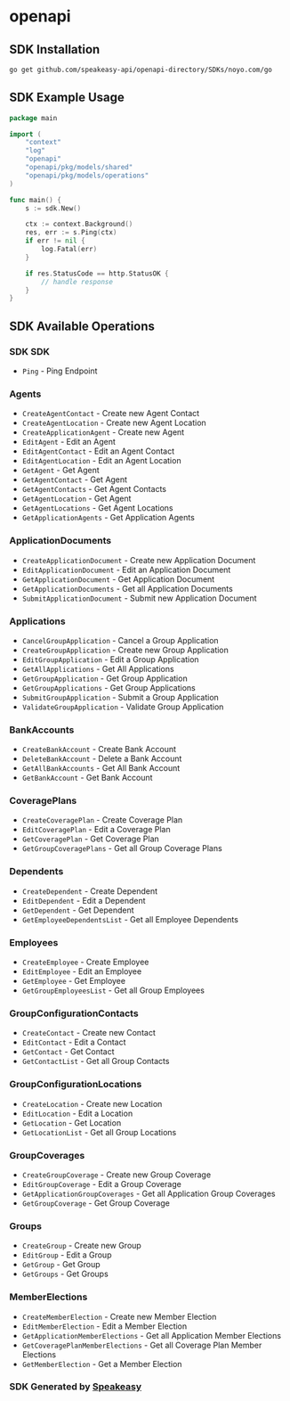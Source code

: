 # openapi

<!-- Start SDK Installation -->
## SDK Installation

```bash
go get github.com/speakeasy-api/openapi-directory/SDKs/noyo.com/go
```
<!-- End SDK Installation -->

## SDK Example Usage
<!-- Start SDK Example Usage -->
```go
package main

import (
    "context"
    "log"
    "openapi"
    "openapi/pkg/models/shared"
    "openapi/pkg/models/operations"
)

func main() {
    s := sdk.New()

    ctx := context.Background()
    res, err := s.Ping(ctx)
    if err != nil {
        log.Fatal(err)
    }

    if res.StatusCode == http.StatusOK {
        // handle response
    }
}
```
<!-- End SDK Example Usage -->

<!-- Start SDK Available Operations -->
## SDK Available Operations

### SDK SDK

* `Ping` - Ping Endpoint

### Agents

* `CreateAgentContact` - Create new Agent Contact
* `CreateAgentLocation` - Create new Agent Location
* `CreateApplicationAgent` - Create new Agent
* `EditAgent` - Edit an Agent
* `EditAgentContact` - Edit an Agent Contact
* `EditAgentLocation` - Edit an Agent Location
* `GetAgent` - Get Agent
* `GetAgentContact` - Get Agent
* `GetAgentContacts` - Get Agent Contacts
* `GetAgentLocation` - Get Agent
* `GetAgentLocations` - Get Agent Locations
* `GetApplicationAgents` - Get Application Agents

### ApplicationDocuments

* `CreateApplicationDocument` - Create new Application Document
* `EditApplicationDocument` - Edit an Application Document
* `GetApplicationDocument` - Get Application Document
* `GetApplicationDocuments` - Get all Application Documents
* `SubmitApplicationDocument` - Submit new Application Document

### Applications

* `CancelGroupApplication` - Cancel a Group Application
* `CreateGroupApplication` - Create new Group Application
* `EditGroupApplication` - Edit a Group Application
* `GetAllApplications` - Get All Applications
* `GetGroupApplication` - Get Group Application
* `GetGroupApplications` - Get Group Applications
* `SubmitGroupApplication` - Submit a Group Application
* `ValidateGroupApplication` - Validate Group Application

### BankAccounts

* `CreateBankAccount` - Create Bank Account
* `DeleteBankAccount` - Delete a Bank Account
* `GetAllBankAccounts` - Get All Bank Account
* `GetBankAccount` - Get Bank Account

### CoveragePlans

* `CreateCoveragePlan` - Create Coverage Plan
* `EditCoveragePlan` - Edit a Coverage Plan
* `GetCoveragePlan` - Get Coverage Plan
* `GetGroupCoveragePlans` - Get all Group Coverage Plans

### Dependents

* `CreateDependent` - Create Dependent
* `EditDependent` - Edit a Dependent
* `GetDependent` - Get Dependent
* `GetEmployeeDependentsList` - Get all Employee Dependents

### Employees

* `CreateEmployee` - Create Employee
* `EditEmployee` - Edit an Employee
* `GetEmployee` - Get Employee
* `GetGroupEmployeesList` - Get all Group Employees

### GroupConfigurationContacts

* `CreateContact` - Create new Contact
* `EditContact` - Edit a Contact
* `GetContact` - Get Contact
* `GetContactList` - Get all Group Contacts

### GroupConfigurationLocations

* `CreateLocation` - Create new Location
* `EditLocation` - Edit a Location
* `GetLocation` - Get Location
* `GetLocationList` - Get all Group Locations

### GroupCoverages

* `CreateGroupCoverage` - Create new Group Coverage
* `EditGroupCoverage` - Edit a Group Coverage
* `GetApplicationGroupCoverages` - Get all Application Group Coverages
* `GetGroupCoverage` - Get Group Coverage

### Groups

* `CreateGroup` - Create new Group
* `EditGroup` - Edit a Group
* `GetGroup` - Get Group
* `GetGroups` - Get Groups

### MemberElections

* `CreateMemberElection` - Create new Member Election
* `EditMemberElection` - Edit a Member Election
* `GetApplicationMemberElections` - Get all Application Member Elections
* `GetCoveragePlanMemberElections` - Get all Coverage Plan Member Elections
* `GetMemberElection` - Get a Member Election
<!-- End SDK Available Operations -->

### SDK Generated by [Speakeasy](https://docs.speakeasyapi.dev/docs/using-speakeasy/client-sdks)
